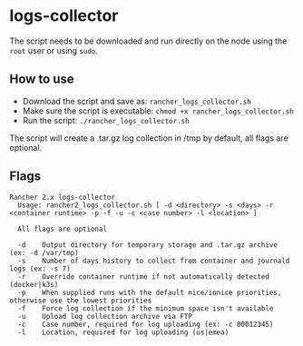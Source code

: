 # logs-collector

The script needs to be downloaded and run directly on the node using the `root` user or using `sudo`.

## How to use

* Download the script and save as: `rancher_logs_collector.sh`
* Make sure the script is executable: `chmod +x rancher_logs_collector.sh`
* Run the script: `./rancher_logs_collector.sh`

The script will create a .tar.gz log collection in /tmp by default, all flags are optional.

## Flags

```
Rancher 2.x logs-collector
  Usage: rancher2_logs_collector.sh [ -d <directory> -s <days> -r <container runtime> -p -f -u -c <case number> -l <location> ]

  All flags are optional

  -d    Output directory for temporary storage and .tar.gz archive (ex: -d /var/tmp)
  -s    Number of days history to collect from container and journald logs (ex: -s 7)
  -r    Override container runtime if not automatically detected (docker|k3s)
  -p    When supplied runs with the default nice/ionice priorities, otherwise use the lowest priorities
  -f    Force log collection if the minimum space isn't available
  -u    Upload log collection archive via FTP
  -c    Case number, required for log uploading (ex: -c 00012345)
  -l    Location, required for log uploading (us|emea)
```

